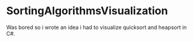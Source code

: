 # SortingAlgorithmsVisualization
Was bored so i wrote an idea i had to visualize quicksort and heapsort in C#.
